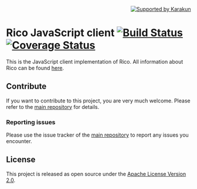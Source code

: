 <p align="right">
<a href="https://dev.karakun.com" target="_blank"><img src="https://raw.githubusercontent.com/rico-project/rico/master/metadata/supported-karakun-small.png" alt="Supported by Karakun"/></a>
</p>

# Rico JavaScript client [![Build Status](https://travis-ci.org/rico-projects/rico-js.svg?branch=master)](https://travis-ci.org/rico-projects/rico-js) [![Coverage Status](https://coveralls.io/repos/github/rico-projects/rico-js/badge.svg?branch=feature%2Ftypescript)](https://coveralls.io/github/rico-projects/rico-js?branch=feature%2Ftypescript)
This is the JavaScript client implementation of Rico. All information about Rico can be found [here](https://github.com/rico-project/rico).

## Contribute

If you want to contribute to this project, you are very much welcome. Please refer to the [main repository](https://github.com/rico-projects/rico) for details.

### Reporting issues

Please use the issue tracker of the [main repository](https://github.com/rico-projects/rico) to report any issues you encounter.

## License 

This project is released as open source under the [Apache License Version 2.0](LICENSE).
